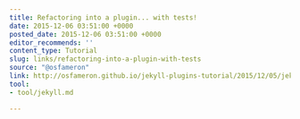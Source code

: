 ```yaml
---
title: Refactoring into a plugin... with tests!
date: 2015-12-06 03:51:00 +0000
posted_date: 2015-12-06 03:51:00 +0000
editor_recommends: ''
content_type: Tutorial
slug: links/refactoring-into-a-plugin-with-tests
source: "@osfameron"
link: http://osfameron.github.io/jekyll-plugins-tutorial/2015/12/05/jekyll-plugins-tutorial-part-2.html
tool:
- tool/jekyll.md

---
```

